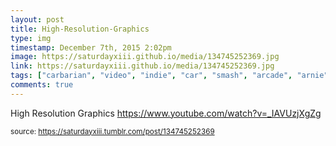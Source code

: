 ```yaml
---
layout: post
title: High-Resolution-Graphics
type: img
timestamp: December 7th, 2015 2:02pm
image: https://saturdayxiii.github.io/media/134745252369.jpg
link: https://saturdayxiii.github.io/media/134745252369.jpg
tags: ["carbarian", "video", "indie", "car", "smash", "arcade", "arnie", "crom", "game", "art"]
comments: true
---
```


High Resolution Graphics
<a href="https://www.youtube.com/watch?v=_IAVUzjXgZg" target="_blank">https://www.youtube.com/watch?v=_IAVUzjXgZg</a><br/>
 
  
<small>source: https://saturdayxiii.tumblr.com/post/134745252369</small>